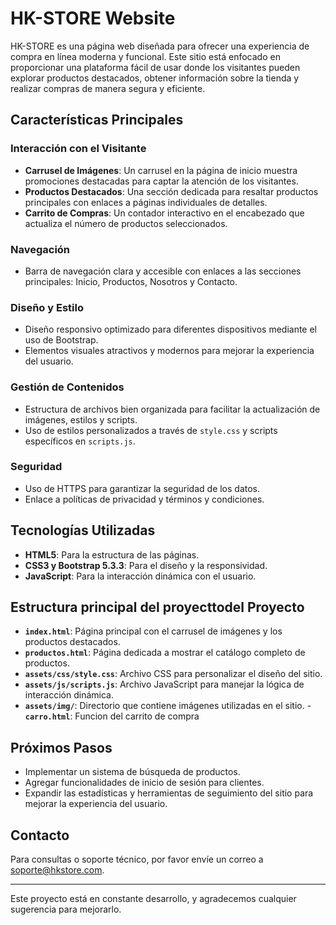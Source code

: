 # HK-STORE Website

HK-STORE es una página web diseñada para ofrecer una experiencia de compra en línea moderna y funcional. Este sitio está enfocado en proporcionar una plataforma fácil de usar donde los visitantes pueden explorar productos destacados, obtener información sobre la tienda y realizar compras de manera segura y eficiente.

## Características Principales

### Interacción con el Visitante
- **Carrusel de Imágenes**: Un carrusel en la página de inicio muestra promociones destacadas para captar la atención de los visitantes.
- **Productos Destacados**: Una sección dedicada para resaltar productos principales con enlaces a páginas individuales de detalles.
- **Carrito de Compras**: Un contador interactivo en el encabezado que actualiza el número de productos seleccionados.

### Navegación
- Barra de navegación clara y accesible con enlaces a las secciones principales: Inicio, Productos, Nosotros y Contacto.

### Diseño y Estilo
- Diseño responsivo optimizado para diferentes dispositivos mediante el uso de Bootstrap.
- Elementos visuales atractivos y modernos para mejorar la experiencia del usuario.

### Gestión de Contenidos
- Estructura de archivos bien organizada para facilitar la actualización de imágenes, estilos y scripts.
- Uso de estilos personalizados a través de `style.css` y scripts específicos en `scripts.js`.

### Seguridad
- Uso de HTTPS para garantizar la seguridad de los datos.
- Enlace a políticas de privacidad y términos y condiciones.

## Tecnologías Utilizadas
- **HTML5**: Para la estructura de las páginas.
- **CSS3 y Bootstrap 5.3.3**: Para el diseño y la responsividad.
- **JavaScript**: Para la interacción dinámica con el usuario.

## Estructura principal del proyecttodel Proyecto
- **`index.html`**: Página principal con el carrusel de imágenes y los productos destacados.
- **`productos.html`**: Página dedicada a mostrar el catálogo completo de productos.
- **`assets/css/style.css`**: Archivo CSS para personalizar el diseño del sitio.
- **`assets/js/scripts.js`**: Archivo JavaScript para manejar la lógica de interacción dinámica.
- **`assets/img/`**: Directorio que contiene imágenes utilizadas en el sitio.
-**`carro.html`**: Funcion del carrito de compra

## Próximos Pasos
- Implementar un sistema de búsqueda de productos.
- Agregar funcionalidades de inicio de sesión para clientes.
- Expandir las estadísticas y herramientas de seguimiento del sitio para mejorar la experiencia del usuario.

## Contacto
Para consultas o soporte técnico, por favor envíe un correo a [soporte@hkstore.com](mailto:soporte@hkstore.com).

---

Este proyecto está en constante desarrollo, y agradecemos cualquier sugerencia para mejorarlo.
